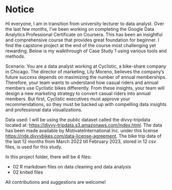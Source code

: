 # Notice

Hi everyone, I am in transition from university lecturer to data analyst. Over the last few months, I‘ve been working on completing the Google Data Analytics Professional Certificate on Coursera. This has been an insightful and comprehensive course that provides great foundation for beginner. I find the capstone project at the end of the course most challenging yet rewarding. Below is my walkthrough of Case Study 1 using various tools and methods.

Scenario: You are a data analyst working at Cyclistic, a bike-share company in Chicago. The director of marketing, Lily Moreno, believes the company’s future success depends on maximizing the number of annual memberships. Therefore, your team wants to understand how casual riders and annual members use Cyclistic bikes differently. From these insights, your team will design a new marketing strategy to convert casual riders into annual members. But first, Cyclistic executives must approve your recommendations, so they must be backed up with compelling data insights and professional data visualizations.

Data used: I will be using the public dataset called the divvy-tripdata located at: https://divvy-tripdata.s3.amazonaws.com/index.html. The data has been made available by MotivateInternational Inc. under this license https://ride.divvybikes.com/data-license-agreement. The bike trip data of the last 12 months from March 2022 till February 2023, stored in 12 csv files, is used for this study.

In this project folder, there will be 4 files: 
- 02 R markdown files on data cleaning and data analysis
- 02 knited files

All contributions and suggestions are welcome!
